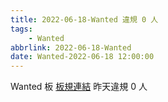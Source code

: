 ```yaml
---
title: 2022-06-18-Wanted 違規 0 人
tags:
    - Wanted
abbrlink: 2022-06-18-Wanted
date: Wanted-2022-06-18 12:00:00
---
```

Wanted 板 [板規連結](https://www.ptt.cc/bbs/Wanted/M.1608829773.A.D3B.html)
昨天違規 0 人
